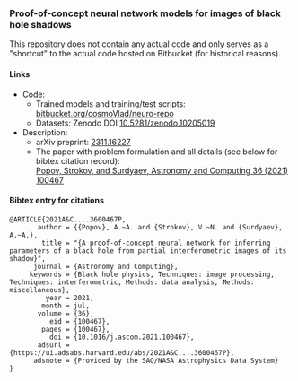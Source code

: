 ### Proof-of-concept neural network models for images of black hole shadows

This repository does not contain any actual code and only serves as a "shortcut" to the actual code hosted on Bitbucket (for historical reasons).

#### Links
- Code:
    - Trained models and training/test scripts: [bitbucket.org/cosmoVlad/neuro-repo](https://bitbucket.org/cosmoVlad/neuro-repo)
    - Datasets: Zenodo DOI [10.5281/zenodo.10205019](https://zenodo.org/doi/10.5281/zenodo.10205019)
- Description:
    - arXiv preprint: [2311.16227](https://arxiv.org/abs/2311.16227)
    - The paper with problem formulation and all details (see below for bibtex citation record):<br>[Popov, Strokov, and Surdyaev, Astronomy and Computing 36 (2021) 100467](https://doi.org/10.1016/j.ascom.2021.100467)
    
#### Bibtex entry for citations

```
@ARTICLE{2021A&C....3600467P,
       author = {{Popov}, A.~A. and {Strokov}, V.~N. and {Surdyaev}, A.~A.},
        title = "{A proof-of-concept neural network for inferring parameters of a black hole from partial interferometric images of its shadow}",
      journal = {Astronomy and Computing},
     keywords = {Black hole physics, Techniques: image processing, Techniques: interferometric, Methods: data analysis, Methods: miscellaneous},
         year = 2021,
        month = jul,
       volume = {36},
          eid = {100467},
        pages = {100467},
          doi = {10.1016/j.ascom.2021.100467},
       adsurl = {https://ui.adsabs.harvard.edu/abs/2021A&C....3600467P},
      adsnote = {Provided by the SAO/NASA Astrophysics Data System}
}
```

